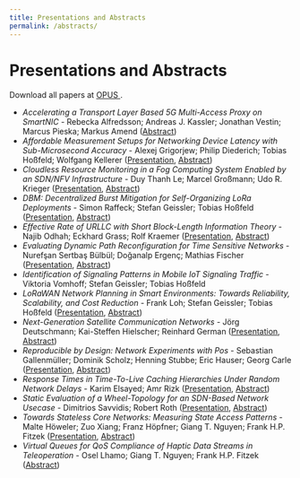 ```yaml
---
title: Presentations and Abstracts
permalink: /abstracts/
---
```


# Presentations and Abstracts 
Download all papers at <a href="https://opus.bibliothek.uni-wuerzburg.de/solrsearch/index/search/searchtype/collection/id/16504/start/-90/rows/100"> OPUS </a>.

* _Accelerating a Transport Layer Based 5G Multi-Access Proxy on SmartNIC_ - Rebecka Alfredsson; Andreas J. Kassler; Jonathan Vestin; Marcus Pieska; Markus Amend (<a href="https://opus.bibliothek.uni-wuerzburg.de/frontdoor/index/index/searchtype/collection/id/16504/start/6/rows/100/docId/28079">Abstract</a>)
* _Affordable Measurement Setups for Networking Device Latency with Sub-Microsecond Accuracy_ - Alexej Grigorjew; Philip Diederich; Tobias Hoßfeld; Wolfgang Kellerer (<a href="{{ '/assets/slides/grigorjew.pdf' | relative_url }}">Presentation</a>, <a href="https://opus.bibliothek.uni-wuerzburg.de/frontdoor/index/index/searchtype/collection/id/16504/start/9/rows/100/docId/28075">Abstract</a>)
* _Cloudless Resource Monitoring in a Fog Computing System Enabled by an SDN/NFV Infrastructure_ - Duy Thanh Le; Marcel Großmann; Udo R. Krieger (<a href="{{ '/assets/slides/thanh-le.pdf' | relative_url }}">Presentation</a>, <a href="https://opus.bibliothek.uni-wuerzburg.de/frontdoor/index/index/searchtype/collection/id/16504/start/12/rows/100/docId/28072">Abstract</a>)
* _DBM: Decentralized Burst Mitigation for Self-Organizing LoRa Deployments_ - Simon Raffeck; Stefan Geissler; Tobias Hoßfeld  (<a href="{{ '/assets/slides/raffeck.pdf' | relative_url }}">Presentation</a>, <a href="https://opus.bibliothek.uni-wuerzburg.de/frontdoor/index/index/searchtype/collection/id/16504/start/5/rows/100/docId/28080">Abstract</a>)
* _Effective Rate of URLLC with Short Block-Length Information Theory_ - Najib Odhah; Eckhard Grass; Rolf Kraemer (<a href="{{ '/assets/slides/odhah.pdf' | relative_url }}">Presentation</a>, <a href="https://opus.bibliothek.uni-wuerzburg.de/frontdoor/index/index/searchtype/collection/id/16504/start/3/rows/100/docId/28085">Abstract</a>)
* _Evaluating Dynamic Path Reconfiguration for Time Sensitive Networks_ - Nurefşan Sertbaş Bülbül; Doğanalp Ergenç; Mathias Fischer (<a href="{{ '/assets/slides/buelbuel.pdf' | relative_url }}">Presentation</a>, <a href="https://opus.bibliothek.uni-wuerzburg.de/frontdoor/index/index/searchtype/collection/id/16504/start/10/rows/100/docId/28074">Abstract</a>)
* _Identification of Signaling Patterns in Mobile IoT Signaling Traffic_ - Viktoria Vomhoff; Stefan Geissler; Tobias Hoßfeld
* _LoRaWAN Network Planning in Smart Environments: Towards Reliability, Scalability, and Cost Reduction_ - Frank Loh; Stefan Geissler; Tobias Hoßfeld (<a href="{{ '/assets/slides/loh.pdf' | relative_url }}">Presentation</a>, <a href="https://opus.bibliothek.uni-wuerzburg.de/frontdoor/index/index/searchtype/collection/id/16504/start/2/rows/100/docId/28082">Abstract</a>)
* _Next-Generation Satellite Communication Networks_ - Jörg Deutschmann; Kai-Steffen Hielscher; Reinhard German (<a href="{{ '/assets/slides/deutschmann.pdf' | relative_url }}">Presentation</a>, <a href="https://opus.bibliothek.uni-wuerzburg.de/frontdoor/index/index/searchtype/collection/id/16504/start/11/rows/100/docId/28073">Abstract</a>)
* _Reproducible by Design: Network Experiments with Pos_ - Sebastian Gallenmüller; Dominik Scholz; Henning Stubbe; Eric Hauser; Georg Carle (<a href="{{ '/assets/slides/gallenmueller.pdf' | relative_url }}">Presentation</a>, <a href="https://opus.bibliothek.uni-wuerzburg.de/frontdoor/index/index/searchtype/collection/id/16504/start/1/rows/100/docId/28083">Abstract</a>)
* _Response Times in Time-To-Live Caching Hierarchies Under Random Network Delays_ - Karim Elsayed; Amr Rizk (<a href="{{ '/assets/slides/elsayed.pdf' | relative_url }}">Presentation</a>, <a href="https://opus.bibliothek.uni-wuerzburg.de/frontdoor/index/index/searchtype/collection/id/16504/start/0/rows/100/docId/28084">Abstract</a>)
* _Static Evaluation of a Wheel-Topology for an SDN-Based Network Usecase_ - Dimitrios Savvidis; Robert Roth (<a href="{{ '/assets/slides/dimitrios.pdf' | relative_url }}">Presentation</a>, <a href="https://opus.bibliothek.uni-wuerzburg.de/frontdoor/index/index/searchtype/collection/id/16504/start/13/rows/100/docId/28071">Abstract</a>)
* _Towards Stateless Core Networks: Measuring State Access Patterns_ - Malte Höweler; Zuo Xiang; Franz Höpfner; Giang T. Nguyen; Frank H.P. Fitzek (<a href="{{ '/assets/slides/hoeweler.pdf' | relative_url }}">Presentation</a>, <a href="https://opus.bibliothek.uni-wuerzburg.de/frontdoor/index/index/searchtype/collection/id/16504/start/7/rows/100/docId/28077">Abstract</a>)
* _Virtual Queues for QoS Compliance of Haptic Data Streams in Teleoperation_ - Osel Lhamo; Giang T. Nguyen; Frank H.P. Fitzek (<a href="https://opus.bibliothek.uni-wuerzburg.de/frontdoor/index/index/searchtype/collection/id/16504/start/8/rows/100/docId/28076">Abstract</a>)






